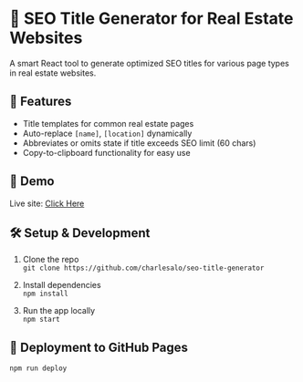 # 🏡 SEO Title Generator for Real Estate Websites

A smart React tool to generate optimized SEO titles for various page types in real estate websites.

## 🔧 Features

- Title templates for common real estate pages
- Auto-replace `[name]`, `[location]` dynamically
- Abbreviates or omits state if title exceeds SEO limit (60 chars)
- Copy-to-clipboard functionality for easy use

## 🚀 Demo

Live site: [Click Here](https://charlesalo.github.io/seo-title-generator/)

## 🛠 Setup & Development

1. Clone the repo  
   `git clone https://github.com/charlesalo/seo-title-generator`

2. Install dependencies  
   `npm install`

3. Run the app locally  
   `npm start`

## 🚀 Deployment to GitHub Pages

```bash
npm run deploy
